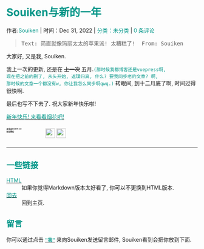 # <font color=#009688>Souiken与新的一年</font>
作者:<font color=#009688>Souiken</font> | 时间：Dec 31, 2022 | <font color=#009688>分类：未分类</font> | <font color=#009688>0 条评论</font>

>  <PRE>Text: 简直就像玛丽太太的苹果派! 太糟糕了!  From: Souiken</PRE>

大家好, 又是我, Souiken.

我上一次的更新, 还是在 ~~上一次~~ 五月.<code><font color=#009688>(那时候我都博客还是vuepress啊, 现在把之前的删了, 从头开始, 返璞归真, 什么? 要我同步老的文章? 啊, 那时候的文章一个都没有w, 你让我怎么同步啊qwq.)</font></code> 转眼间, 到十二月底了啊, 时间过得很快啊.

最后也写不下去了. 祝大家新年快乐啦!

<a name="ny" href="https://corestudi0.github.io/newyear"><font color=#009688>新年快乐! 来看看烟花吧!</font></a>

<div style="display: flex;flex-direction: row;">
        <div style="width: 95px;">
            <p style="font-size: 5px; font-weight: bolder;flex: auto;"> 本文由CC BY 4.0</br>协议授权 </p>
        </div>
        <div style="padding: 8px;">
            <a name="cc" href="https://creativecommons.org/licenses/by/4.0/deed.cn"><img height="25"
                    src="https://creativecommons.org/images/deed/cc_icon_black_x2.png"></a>
            <a name="cc" href="https://creativecommons.org/licenses/by/4.0/deed.cn"><img height="25"
                    src="https://creativecommons.org/images/deed/attribution_icon_black_x2.png"></a>
        </div>
    </div>

---

## <font color=#009688>一些链接</font>
    
<dl>
    <dt><a name="md" href="./index.html"><font color=#009688>HTML</font></a></dt>
    <dd>如果你觉得Markdown版本太好看了, 你可以不更换到HTML版本.</dd>
    <dt><a name="back" href="../../../../../index.zh.html"><font color=#009688>回去</font></a></dt>
    <dd>回到主页.</dd>
</dl>

## <font color=#009688>留言</font>

你可以通过点击 **<code><a name="msg" href="mailto:souiken@qq.com"><font color=#009688>"我"</font></a></code>** 来向Souiken发送留言邮件, Souiken看到会把你放到下面.

